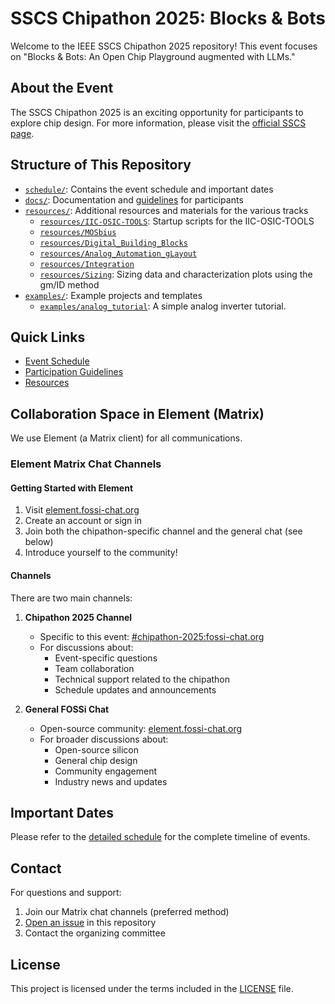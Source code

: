 # SSCS Chipathon 2025: Blocks & Bots

Welcome to the IEEE SSCS Chipathon 2025 repository! This event focuses on "Blocks & Bots: An Open Chip Playground augmented with LLMs."

## About the Event

The SSCS Chipathon 2025 is an exciting opportunity for participants to explore chip design. For more information, please visit the [official SSCS page](https://sscs.ieee.org/technical-committees/tc-ose/sscs-pico-design-contest/).

## Structure of This Repository

- [`schedule/`](schedule/): Contains the event schedule and important dates
- [`docs/`](docs/): Documentation and [guidelines](docs/guidelines.md) for participants
- [`resources/`](resources/): Additional resources and materials for the various tracks
  - [`resources/IIC-OSIC-TOOLS`](resources/IIC-OSIC-TOOLS): Startup scripts for the IIC-OSIC-TOOLS
  - [`resources/MOSbius`](resources/MOSbius)
  - [`resources/Digital_Building_Blocks`](resources/Digital_Building_Blocks)
  - [`resources/Analog_Automation_gLayout`](resources/Analog_Automation_gLayout)
  - [`resources/Integration`](resources/Integration)
  - [`resources/Sizing`](resources/Sizing): Sizing data and characterization plots using the gm/ID method
- [`examples/`](examples/): Example projects and templates
  - [`examples/analog_tutorial`](examples/analog_tutorial): A simple analog inverter tutorial.

## Quick Links

- [Event Schedule](schedule/README.md)
- [Participation Guidelines](docs/guidelines.md)
- [Resources](resources/README.md)

## Collaboration Space in Element (Matrix)

We use Element (a Matrix client) for all communications.

### Element Matrix Chat Channels

#### Getting Started with Element

1. Visit [element.fossi-chat.org](https://element.fossi-chat.org/)
2. Create an account or sign in
3. Join both the chipathon-specific channel and the general chat (see below)
4. Introduce yourself to the community!

#### Channels

There are two main channels:

1. **Chipathon 2025 Channel**
   - Specific to this event: [#chipathon-2025:fossi-chat.org](https://matrix.to/#/#chipathon-2025:fossi-chat.org)
   - For discussions about:
     - Event-specific questions
     - Team collaboration
     - Technical support related to the chipathon
     - Schedule updates and announcements

2. **General FOSSi Chat**
   - Open-source community: [element.fossi-chat.org](https://element.fossi-chat.org/)
   - For broader discussions about:
     - Open-source silicon
     - General chip design
     - Community engagement
     - Industry news and updates

## Important Dates

Please refer to the [detailed schedule](schedule/README.md) for the complete timeline of events.

## Contact

For questions and support:

1. Join our Matrix chat channels (preferred method)
2. [Open an issue](../../issues) in this repository
3. Contact the organizing committee

## License

This project is licensed under the terms included in the [LICENSE](LICENSE) file.
